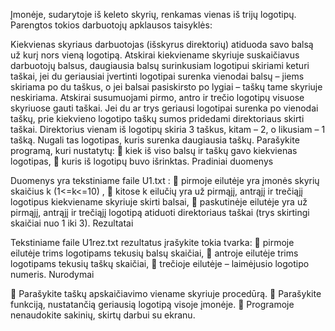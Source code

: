 Įmonėje, sudarytoje iš keleto skyrių, renkamas vienas iš trijų logotipų. Parengtos tokios darbuotojų
apklausos taisyklės:

Kiekvienas skyriaus darbuotojas (išskyrus direktorių) atiduoda savo balsą už kurį nors vieną logotipą.
Atskirai kiekviename skyriuje suskaičiavus darbuotojų balsus, daugiausia balsų surinkusiam
logotipui skiriami keturi taškai, jei du geriausiai įvertinti logotipai surenka vienodai balsų – jiems
skiriama po du taškus, o jei balsai pasiskirsto po lygiai – taškų tame skyriuje neskiriama.
Atskirai susumuojami pirmo, antro ir trečio logotipų visuose skyriuose gauti taškai.
Jei du ar trys geriausi logotipai surenka po vienodai taškų, prie kiekvieno logotipo taškų sumos
pridedami direktoriaus skirti taškai. Direktorius vienam iš logotipų skiria 3 taškus, kitam – 2, o
likusiam – 1 tašką.
Nugali tas logotipas, kuris surenka daugiausia taškų.
Parašykite programą, kuri nustatytų:
 kiek iš viso balsų ir taškų gavo kiekvienas logotipas,
 kuris iš logotipų buvo išrinktas.
Pradiniai duomenys

Duomenys yra tekstiniame faile U1.txt :
 pirmoje eilutėje yra įmonės skyrių skaičius k (1<=k<=10) ,
 kitose k eilučių yra už pirmąjį, antrąjį ir trečiąjį logotipus kiekviename skyriuje skirti balsai,
 paskutinėje eilutėje yra už pirmąjį, antrąjį ir trečiąjį logotipą atiduoti direktoriaus taškai (trys
skirtingi skaičiai nuo 1 iki 3).
Rezultatai

Tekstiniame faile U1rez.txt rezultatus įrašykite tokia tvarka:
 pirmoje eilutėje trims logotipams tekusių balsų skaičiai,
 antroje eilutėje trims logotipams tekusių taškų skaičiai,
 trečioje eilutėje – laimėjusio logotipo numeris.
Nurodymai

 Parašykite taškų apskaičiavimo viename skyriuje procedūrą.
 Parašykite funkciją, nustatančią geriausią logotipą visoje įmonėje.
 Programoje nenaudokite sakinių, skirtų darbui su ekranu.
